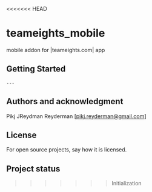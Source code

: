 <<<<<<< HEAD
# teameights_mobile

mobile addon for |teameights.com| app

## Getting Started
    ---
## Authors and acknowledgment
Pikj JReydman Reyderman [pikj.reyderman@gmail.com]
## License
For open source projects, say how it is licensed.

## Project status
>>>>>>> Initialization
